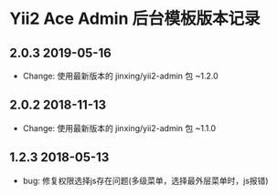 Yii2 Ace Admin 后台模板版本记录
=============================

2.0.3 2019-05-16
----------------

- Change: 使用最新版本的 jinxing/yii2-admin 包 ~1.2.0

2.0.2 2018-11-13
----------------

- Change: 使用最新版本的 jinxing/yii2-admin 包 ~1.1.0

1.2.3 2018-05-13
----------------

- bug: 修复权限选择js存在问题(多级菜单，选择最外层菜单时，js报错)
